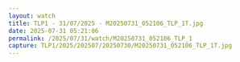 ```yaml
---
layout: watch
title: TLP1 - 31/07/2025 - M20250731_052106_TLP_1T.jpg
date: 2025-07-31 05:21:06
permalink: /2025/07/31/watch/M20250731_052106_TLP_1
capture: TLP1/2025/202507/20250730/M20250731_052106_TLP_1T.jpg
---
```

